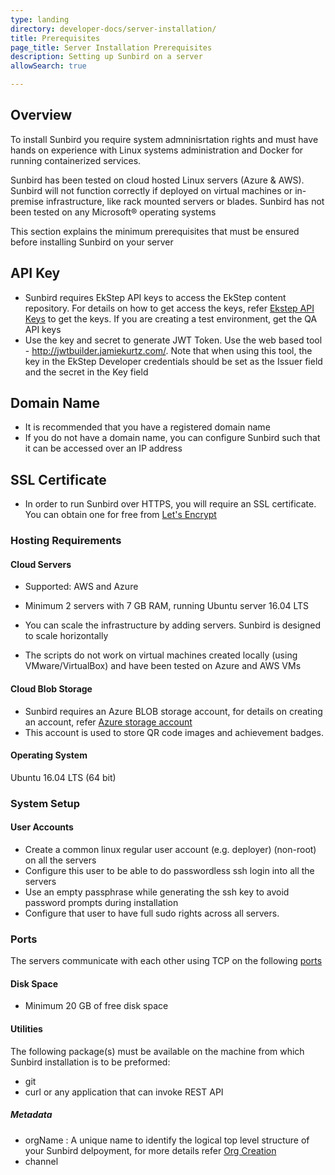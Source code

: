 ```yaml
---
type: landing
directory: developer-docs/server-installation/
title: Prerequisites
page_title: Server Installation Prerequisites
description: Setting up Sunbird on a server
allowSearch: true

---
```


## Overview

To install Sunbird you require system admninisrtation rights and must have hands on experience with Linux systems administration and Docker for running containerized services.

Sunbird has been tested on cloud hosted Linux servers (Azure & AWS). Sunbird will not function correctly if deployed on virtual machines or in-premise infrastructure, like rack mounted servers or blades. Sunbird has not been tested on any Microsoft® operating systems

This section explains the minimum prerequisites that must be ensured before installing Sunbird on your server

## API Key

* Sunbird requires EkStep API keys to access the EkStep content repository. For details on how to get access the keys, refer <a href="http://www.sunbird.org/developer-docs/server_installation/ekstep_keys" target="_blank">Ekstep API Keys</a> to get the keys. If you are creating a test environment, get the QA API keys
* Use the key and secret to generate JWT Token.  Use the web based tool - http://jwtbuilder.jamiekurtz.com/. Note that when using this tool, the key in the EkStep Developer credentials should be set as the Issuer field and the secret in the Key field

## Domain Name

* It is recommended that you have a registered domain name 
* If you do not have a domain name, you can configure Sunbird such that it can be accessed over an IP address

## SSL Certificate

* In order to run Sunbird over HTTPS, you will require an SSL certificate. You can obtain one for free from <a href="https://letsencrypt.org/" target="_blank">Let's Encrypt</a> 

### Hosting Requirements

#### Cloud Servers

* Supported: AWS and Azure

* Minimum 2 servers with 7 GB RAM, running Ubuntu server 16.04 LTS
* You can scale the infrastructure by adding servers. Sunbird is designed to scale horizontally
* The scripts do not work on virtual machines created locally (using VMware/VirtualBox) and have been tested on Azure and AWS VMs

#### Cloud Blob Storage
* Sunbird requires an Azure BLOB storage account, for details on creating an account, refer <a href="https://docs.microsoft.com/en-us/azure/storage/common/storage-create-storage-account" target="_blank">Azure storage account</a> 
* This account is used to store QR code images and achievement badges.

#### Operating System
Ubuntu 16.04 LTS (64 bit)

### System Setup

#### User Accounts
* Create a common linux regular user account (e.g. deployer) (non-root) on all the servers
* Configure this user to be able to do passwordless ssh login into all the servers
* Use an empty passphrase while generating the ssh key to avoid password prompts during installation
* Configure that user to have full sudo rights across all servers.

### Ports
The servers communicate with each other using TCP on the following [ports](developer-docs/installation/server_installation/#mapping-ports) 

#### Disk Space
* Minimum 20 GB of free disk space

#### Utilities
The following package(s) must be available on the machine from which Sunbird installation is to be preformed:
* git
* curl or any application that can invoke REST API 

##### Metadata
* orgName : A unique name to identify the logical top level structure of your Sunbird delpoyment, for more details refer <a href="https://http://www.sunbird.org/developer-docs/singlesignon/org_user_creation_sso/" target="_blank">Org Creation</a> 
* channel